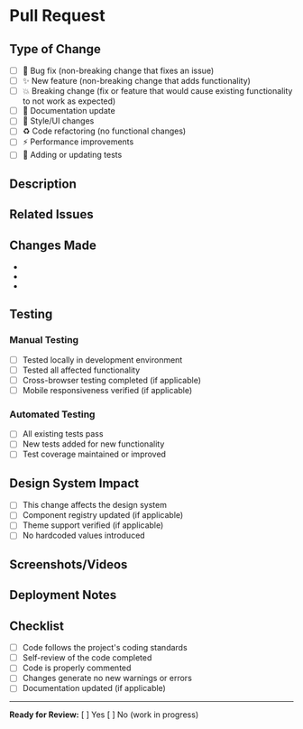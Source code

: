 # Pull Request

## Type of Change
- [ ] 🐛 Bug fix (non-breaking change that fixes an issue)
- [ ] ✨ New feature (non-breaking change that adds functionality)  
- [ ] 💥 Breaking change (fix or feature that would cause existing functionality to not work as expected)
- [ ] 📝 Documentation update
- [ ] 🎨 Style/UI changes
- [ ] ♻️ Code refactoring (no functional changes)
- [ ] ⚡ Performance improvements
- [ ] 🧪 Adding or updating tests

## Description
<!-- Provide a clear and concise description of the changes -->

## Related Issues
<!-- Link to any related issues: Fixes #123, Closes #456, Related to #789 -->

## Changes Made
<!-- List the specific changes made in this PR -->
- 
- 
- 

## Testing
<!-- Describe the testing you've performed -->

### Manual Testing
- [ ] Tested locally in development environment
- [ ] Tested all affected functionality
- [ ] Cross-browser testing completed (if applicable)
- [ ] Mobile responsiveness verified (if applicable)

### Automated Testing  
- [ ] All existing tests pass
- [ ] New tests added for new functionality
- [ ] Test coverage maintained or improved

## Design System Impact
- [ ] This change affects the design system
- [ ] Component registry updated (if applicable)
- [ ] Theme support verified (if applicable)
- [ ] No hardcoded values introduced

## Screenshots/Videos
<!-- Add screenshots or videos to demonstrate the changes -->

## Deployment Notes
<!-- Any special deployment considerations -->

## Checklist
- [ ] Code follows the project's coding standards
- [ ] Self-review of the code completed
- [ ] Code is properly commented
- [ ] Changes generate no new warnings or errors
- [ ] Documentation updated (if applicable)

---

**Ready for Review:** [ ] Yes  [ ] No (work in progress)